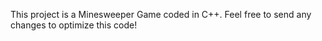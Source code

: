 This project is a Minesweeper Game coded in C++.
Feel free to send any changes to optimize this code!

